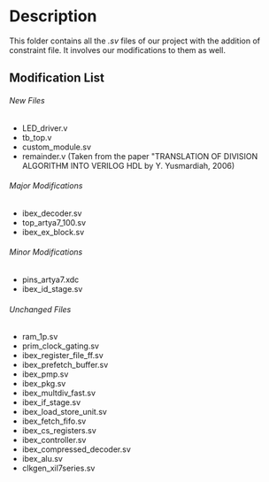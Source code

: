 # Description

This folder contains all the *.sv* files of our project with the addition of constraint file. It involves our modifications to them as well.

## Modification List


###### New Files

- LED_driver.v
- tb_top.v
- custom_module.sv
- remainder.v (Taken from the paper "TRANSLATION OF DIVISION ALGORITHM INTO VERILOG HDL by Y. Yusmardiah, 2006)

###### Major Modifications

- ibex_decoder.sv
- top_artya7_100.sv
- ibex_ex_block.sv


###### Minor Modifications

- pins_artya7.xdc
- ibex_id_stage.sv

###### Unchanged Files
 - ram_1p.sv
 - prim_clock_gating.sv
 - ibex_register_file_ff.sv
 - ibex_prefetch_buffer.sv
 - ibex_pmp.sv
 - ibex_pkg.sv
 - ibex_multdiv_fast.sv
 - ibex_if_stage.sv
 - ibex_load_store_unit.sv
 - ibex_fetch_fifo.sv
 - ibex_cs_registers.sv
 - ibex_controller.sv
 - ibex_compressed_decoder.sv
 - ibex_alu.sv
 - clkgen_xil7series.sv
 
